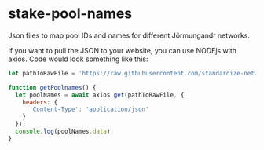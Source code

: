 # stake-pool-names
Json files to map pool IDs and names for different Jörmungandr networks.

If you want to pull the JSON to your website, you can use NODEjs with axios. Code would look something like this:

```js
let pathToRawFile = 'https://raw.githubusercontent.com/standardize-network/stake-pool-names/master/stake-pools-official-nightly.json';

function getPoolnames() {
  let poolNames = await axios.get(pathToRawFile, {
    headers: {
      'Content-Type': 'application/json'
    }
  });
  console.log(poolNames.data);
}
```
